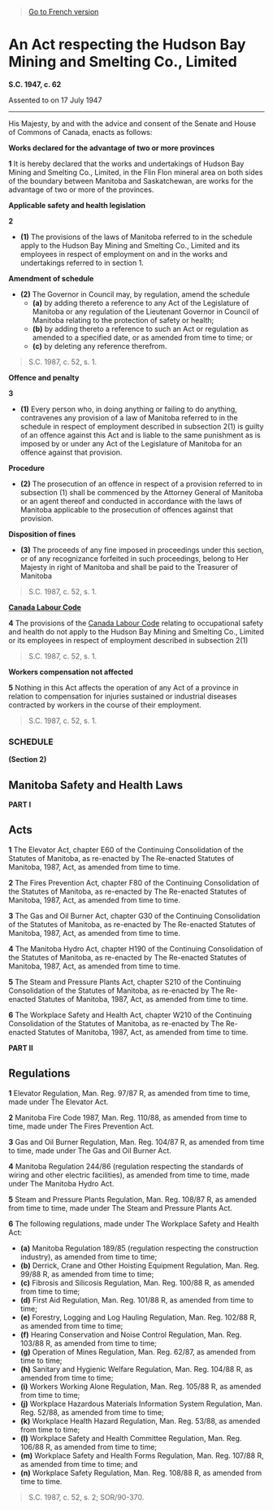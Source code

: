 > [Go to French version](/fr/Lois/Lois%20du%20Canada/1947/ch.%2062.md)

# An Act respecting the Hudson Bay Mining and Smelting Co., Limited

**S.C. 1947, c. 62**


Assented to on 17 July 1947

----------



His Majesty, by and with the advice and consent of the Senate and House of Commons of Canada, enacts as follows:






**Works declared for the advantage of two or more provinces**

**1** It is hereby declared that the works and undertakings of Hudson Bay Mining and Smelting Co., Limited, in the Flin Flon mineral area on both sides of the boundary between Manitoba and Saskatchewan, are works for the advantage of two or more of the provinces.




**Applicable safety and health legislation**

**2** 

- **(1)** The provisions of the laws of Manitoba referred to in the schedule apply to the Hudson Bay Mining and Smelting Co., Limited and its employees in respect of employment on and in the works and undertakings referred to in section 1.

**Amendment of schedule**

- **(2)** The Governor in Council may, by regulation, amend the schedule
	- **(a)** by adding thereto a reference to any Act of the Legislature of Manitoba or any regulation of the Lieutenant Governor in Council of Manitoba relating to the protection of safety or health;
	- **(b)** by adding thereto a reference to such an Act or regulation as amended to a specified date, or as amended from time to time; or
	- **(c)** by deleting any reference therefrom.
> S.C. 1987, c. 52, s. 1.





**Offence and penalty**

**3** 

- **(1)** Every person who, in doing anything or failing to do anything, contravenes any provision of a law of Manitoba referred to in the schedule in respect of employment described in subsection 2(1) is guilty of an offence against this Act and is liable to the same punishment as is imposed by or under any Act of the Legislature of Manitoba for an offence against that provision.

**Procedure**

- **(2)** The prosecution of an offence in respect of a provision referred to in subsection (1) shall be commenced by the Attorney General of Manitoba or an agent thereof and conducted in accordance with the laws of Manitoba applicable to the prosecution of offences against that provision.

**Disposition of fines**

- **(3)** The proceeds of any fine imposed in proceedings under this section, or of any recognizance forfeited in such proceedings, belong to Her Majesty in right of Manitoba and shall be paid to the Treasurer of Manitoba
> S.C. 1987, c. 52, s. 1.





**[Canada Labour Code](/en/Acts/Revised%20Statutes%20of%20Canada/L/L-2.md)**

**4** The provisions of the [Canada Labour Code](/en/Acts/Revised%20Statutes%20of%20Canada/L/L-2.md) relating to occupational safety and health do not apply to the Hudson Bay Mining and Smelting Co., Limited or its employees in respect of employment described in subsection 2(1)
> S.C. 1987, c. 52, s. 1.





**Workers compensation not affected**

**5** Nothing in this Act affects the operation of any Act of a province in relation to compensation for injuries sustained or industrial diseases contracted by workers in the course of their employment.
> S.C. 1987, c. 52, s. 1.





### **SCHEDULE** 
**(Section 2)**
## Manitoba Safety and Health Laws



**PART I** 
## Acts

**1** The Elevator Act, chapter E60 of the Continuing Consolidation of the Statutes of Manitoba, as re-enacted by The Re-enacted Statutes of Manitoba, 1987, Act, as amended from time to time.


**2** The Fires Prevention Act, chapter F80 of the Continuing Consolidation of the Statutes of Manitoba, as re-enacted by The Re-enacted Statutes of Manitoba, 1987, Act, as amended from time to time.


**3** The Gas and Oil Burner Act, chapter G30 of the Continuing Consolidation of the Statutes of Manitoba, as re-enacted by The Re-enacted Statutes of Manitoba, 1987, Act, as amended from time to time.


**4** The Manitoba Hydro Act, chapter H190 of the Continuing Consolidation of the Statutes of Manitoba, as re-enacted by The Re-enacted Statutes of Manitoba, 1987, Act, as amended from time to time.


**5** The Steam and Pressure Plants Act, chapter S210 of the Continuing Consolidation of the Statutes of Manitoba, as re-enacted by The Re-enacted Statutes of Manitoba, 1987, Act, as amended from time to time.


**6** The Workplace Safety and Health Act, chapter W210 of the Continuing Consolidation of the Statutes of Manitoba, as re-enacted by The Re-enacted Statutes of Manitoba, 1987, Act, as amended from time to time.







**PART II** 
## Regulations

**1** Elevator Regulation, Man. Reg. 97/87 R, as amended from time to time, made under The Elevator Act.


**2** Manitoba Fire Code 1987, Man. Reg. 110/88, as amended from time to time, made under The Fires Prevention Act.


**3** Gas and Oil Burner Regulation, Man. Reg. 104/87 R, as amended from time to time, made under The Gas and Oil Burner Act.


**4** Manitoba Regulation 244/86 (regulation respecting the standards of wiring and other electric facilities), as amended from time to time, made under The Manitoba Hydro Act.


**5** Steam and Pressure Plants Regulation, Man. Reg. 108/87 R, as amended from time to time, made under The Steam and Pressure Plants Act.


**6** The following regulations, made under The Workplace Safety and Health Act:
- **(a)** Manitoba Regulation 189/85 (regulation respecting the construction industry), as amended from time to time;
- **(b)** Derrick, Crane and Other Hoisting Equipment Regulation, Man. Reg. 99/88 R, as amended from time to time;
- **(c)** Fibrosis and Silicosis Regulation, Man. Reg. 100/88 R, as amended from time to time;
- **(d)** First Aid Regulation, Man. Reg. 101/88 R, as amended from time to time;
- **(e)** Forestry, Logging and Log Hauling Regulation, Man. Reg. 102/88 R, as amended from time to time;
- **(f)** Hearing Conservation and Noise Control Regulation, Man. Reg. 103/88 R, as amended from time to time;
- **(g)** Operation of Mines Regulation, Man. Reg. 62/87, as amended from time to time;
- **(h)** Sanitary and Hygienic Welfare Regulation, Man. Reg. 104/88 R, as amended from time to time;
- **(i)** Workers Working Alone Regulation, Man. Reg. 105/88 R, as amended from time to time;
- **(j)** Workplace Hazardous Materials Information System Regulation, Man. Reg. 52/88, as amended from time to time;
- **(k)** Workplace Health Hazard Regulation, Man. Reg. 53/88, as amended from time to time;
- **(l)** Workplace Safety and Health Committee Regulation, Man. Reg. 106/88 R, as amended from time to time;
- **(m)** Workplace Safety and Health Forms Regulation, Man. Reg. 107/88 R, as amended from time to time; and
- **(n)** Workplace Safety Regulation, Man. Reg. 108/88 R, as amended from time to time.




> S.C. 1987, c. 52, s. 2; SOR/90-370.


